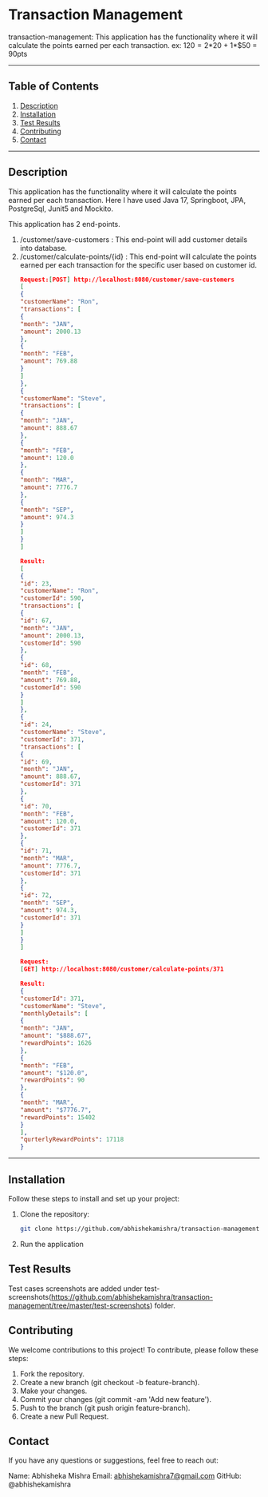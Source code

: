 # Transaction Management

transaction-management:  This application has the functionality where it will calculate the points earned per each transaction.
ex: $120 = 2*$20 + 1*$50 = 90pts

---

## Table of Contents

1. [Description](#description)
2. [Installation](#installation)
3. [Test Results](#installation)
4. [Contributing](#contributing)
5. [Contact](#contact)

---

## Description

This application has the functionality where it will calculate the points earned per each transaction. Here I have used Java 17, Springboot, JPA, PostgreSql, Junit5 and Mockito.

This application has 2 end-points.
1. /customer/save-customers : This end-point will add customer details into database.
2. /customer/calculate-points/{id} : This end-point will calculate the points earned per each transaction for the specific user based on customer id.
      ```json
      Request:[POST] http://localhost:8080/customer/save-customers
      [
      {
      "customerName": "Ron",
      "transactions": [
      {
      "month": "JAN",
      "amount": 2000.13
      },
      {
      "month": "FEB",
      "amount": 769.88
      }
      ]
      },
      {
      "customerName": "Steve",
      "transactions": [
      {
      "month": "JAN",
      "amount": 888.67
      },
      {
      "month": "FEB",
      "amount": 120.0
      },
      {
      "month": "MAR",
      "amount": 7776.7
      },
      {
      "month": "SEP",
      "amount": 974.3
      }
      ]
      }
      ]
      
      Result:
      [
      {
      "id": 23,
      "customerName": "Ron",
      "customerId": 590,
      "transactions": [
      {
      "id": 67,
      "month": "JAN",
      "amount": 2000.13,
      "customerId": 590
      },
      {
      "id": 68,
      "month": "FEB",
      "amount": 769.88,
      "customerId": 590
      }
      ]
      },
      {
      "id": 24,
      "customerName": "Steve",
      "customerId": 371,
      "transactions": [
      {
      "id": 69,
      "month": "JAN",
      "amount": 888.67,
      "customerId": 371
      },
      {
      "id": 70,
      "month": "FEB",
      "amount": 120.0,
      "customerId": 371
      },
      {
      "id": 71,
      "month": "MAR",
      "amount": 7776.7,
      "customerId": 371
      },
      {
      "id": 72,
      "month": "SEP",
      "amount": 974.3,
      "customerId": 371
      }
      ]
      }
      ]
   
      Request:
      [GET] http://localhost:8080/customer/calculate-points/371
   
      Result:
      {
      "customerId": 371,
      "customerName": "Steve",
      "monthlyDetails": [
      {
      "month": "JAN",
      "amount": "$888.67",
      "rewardPoints": 1626
      },
      {
      "month": "FEB",
      "amount": "$120.0",
      "rewardPoints": 90
      },
      {
      "month": "MAR",
      "amount": "$7776.7",
      "rewardPoints": 15402
      }
      ],
      "qurterlyRewardPoints": 17118
      }
   ```


---

## Installation

Follow these steps to install and set up your project:

1. Clone the repository:
   ```bash
   git clone https://github.com/abhishekamishra/transaction-management
   
2. Run the application

## Test Results

Test cases screenshots are added under test-screenshots(https://github.com/abhishekamishra/transaction-management/tree/master/test-screenshots) folder.

## Contributing

We welcome contributions to this project! To contribute, please follow these steps:

1. Fork the repository.
2. Create a new branch (git checkout -b feature-branch).
3. Make your changes.
4. Commit your changes (git commit -am 'Add new feature').
5. Push to the branch (git push origin feature-branch).
6. Create a new Pull Request.

## Contact

If you have any questions or suggestions, feel free to reach out:

Name: Abhisheka Mishra
Email: abhishekamishra7@gmail.com
GitHub: @abhishekamishra